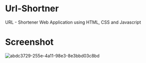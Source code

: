 # Url-Shortner
URL - Shortener Web Application using HTML, CSS and Javascript

# Screenshot
![abdc3729-255e-4a11-98e3-8e3bbd03c8bd](https://github.com/ahtisham774/Url-Shortner/assets/77314350/fb60a20e-39e5-4dc1-ab44-ccdf556e2578)
